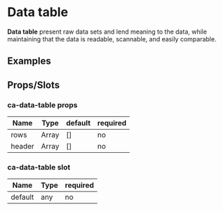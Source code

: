 
# Data table

**Data table** present raw data sets and lend meaning to the data, while maintaining that the data is readable, scannable, and easily comparable.


## Examples

<Codepen codePenId="VBYOpp"></Codepen>

## Props/Slots

### ca-data-table props

| Name | Type | default | required |
| ------ | ----------- | ------ | ---- |
| rows   | Array | [] | no |
| header   | Array | [] | no | 

### ca-data-table slot

| Name | Type | required |
| ------ | ----------- | ------ |
| default   | any | no |